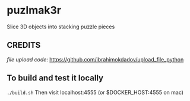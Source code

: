 # puzlmak3r
Slice 3D objects into stacking puzzle pieces

## CREDITS 
*file upload code*:
https://github.com/ibrahimokdadov/upload_file_python


## To build and test it locally
`./build.sh`
Then visit localhost:4555 (or $DOCKER_HOST:4555 on mac)